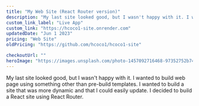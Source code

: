 ```yaml
---
title: "My Web Site (React Router version)"
description: "My last site looked good, but I wasn't happy with it. I wanted to build  web page using something other than pre-build templates"
custom_link_label: "Live App"
custom_link: "https://hcoco1-site.onrender.com"
updatedDate: "Jun 1 2023"
pricing: "Web Site"
oldPricing: "https://github.com/hcoco1/hcoco1-site"

checkoutUrl: ""
heroImage: "https://images.unsplash.com/photo-1457092716468-97352752b749?ixlib=rb-4.0.3&ixid=M3wxMjA3fDB8MHxwaG90by1wYWdlfHx8fGVufDB8fHx8fA%3D%3D&auto=format&fit=crop&w=1095&q=80"
---
```


My last site looked good, but I wasn't happy with it. I wanted to build  web page using something other than pre-build templates. I wanted to build a site that was more dynamic and that I could easily update. I decided to build a React site using React Router. 